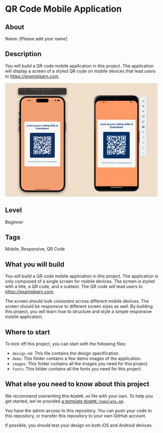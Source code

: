 # QR Code Mobile Application

## About

Name: [Please add your name]

## Description

You will build a QR code mobile application in this project. The application will display a screen of a styled QR code on mobile devices that lead users to https://examplearn.com.

<img src="./demo/demo-1.png" width="500" />

## Level

Beginner

## Tags

Mobile, Responsive, QR Code

## What you will build

You will build a QR code mobile application in this project. The application is only composed of a single screen for mobile devices. The screen is styled with a title, a QR code, and a subtext. The QR code will lead users to https://examplearn.com.

The screen should look consistent across different mobile devices. The screen should be responsive to different screen sizes as well. By building this project, you will learn how to structure and style a simple responsive mobile application.

## Where to start

To kick off this project, you can start with the following files:

- `design.md`: This file contains the design specification.
- `demo`: This folder contains a few demo images of the application.
- `images`: This folder contains all the images you need for this project.
- `fonts`: This folder contains all the fonts you need for this project.

## What else you need to know about this project

We recommend overwriting this `README.md` file with your own. To help you get started, we've provided [a template `README-template.md`](./README-template.md).

You have the admin access to this repository. You can push your code to this repository, or transfer this repository to your own GitHub account.

If possible, you should test your design on both iOS and Android devices.